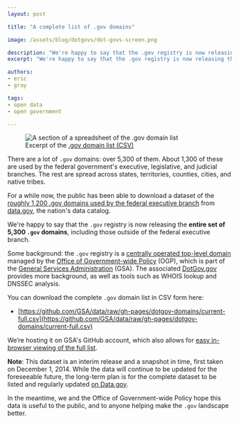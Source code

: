 ```yaml
---
layout: post

title: "A complete list of .gov domains"

image: /assets/blog/dotgovs/dot-govs-screen.png

description: "We're happy to say that the .gov registry is now releasing the entire set of 5,300 .gov domains, including those outside of the federal executive branch."
excerpt: "We're happy to say that the .gov registry is now releasing the entire set of 5,300 .gov domains, including those outside of the federal executive branch."

authors:
- eric
- gray

tags:
- open data
- open government

---
```


<figure>
  <img src="{{site.baseurl}}/assets/blog/dotgovs/dot-govs-screen.png" alt="A section of a spreadsheet of the .gov domain list">
  <figcaption>Excerpt of the <a href="https://github.com/GSA/data/blob/gh-pages/dotgov-domains/current-full.csv">.gov domain list (CSV)</a></figcaption>
</figure>

There are a lot of `.gov` domains: over 5,300 of them. About 1,300 of these are used by the federal government's executive, legislative, and judicial branches. The rest are spread across states, territories, counties, cities, and native tribes.

For a while now, the public has been able to download a dataset of the [roughly 1,200 .gov domains used by the federal executive branch](https://catalog.data.gov/dataset/gov-domains-api-c9856) from [data.gov](https://www.data.gov), the nation's data catalog.

We're happy to say that the `.gov` registry is now releasing the **entire set of 5,300 `.gov` domains**, including those outside of the federal executive branch.

Some background: the `.gov` registry is a [centrally operated top-level domain](https://www.dotgov.gov) managed by the [Office of Government-wide Policy](http://www.gsa.gov/portal/content/104550) (OGP), which is part of the [General Services Administration](http://www.gsa.gov/) (GSA). The associated [DotGov.gov](https://www.dotgov.gov) provides more background, as well as tools such as WHOIS lookup and DNSSEC analysis.

You can download the complete `.gov` domain list in CSV form here:

 * [https://github.com/GSA/data/raw/gh-pages/dotgov-domains/current-full.csv](https://github.com/GSA/data/raw/gh-pages/dotgov-domains/current-full.csv)

We’re hosting it on GSA's GitHub account, which also allows for [easy in-browser viewing of the full list](https://github.com/GSA/data/blob/gh-pages/dotgov-domains/current-full.csv).

**Note**: This dataset is an interim release and a snapshot in time, first taken on December 1, 2014. While the data will continue to be updated for the foreseeable future, the long-term plan is for the complete dataset to be listed and regularly updated [on Data.gov](https://catalog.data.gov/dataset/gov-domains-api-c9856).

In the meantime, we and the Office of Government-wide Policy hope this data is useful to the public, and to anyone helping make the `.gov` landscape better.
